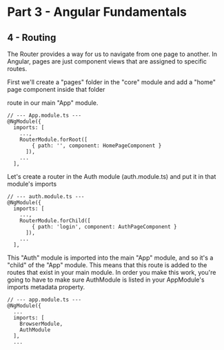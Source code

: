 # Part 3 - Angular Fundamentals
## 4 - Routing

The Router provides a way for us to navigate from one page to another. In Angular, pages are just component views that are assigned to specific routes.

First we'll create a "pages" folder in the "core" module and add a "home" page component inside that folder


route in our main "App" module.
```
// --- App.module.ts ---
@NgModule({
  imports: [
    ...,
    RouterModule.forRoot([
        { path: '', component: HomePageComponent }
      ]),
    ...
  ],
```


Let's create a router in the Auth module (auth.module.ts) and put it in that module's imports
```
// --- auth.module.ts ---
@NgModule({
  imports: [
    ...,
    RouterModule.forChild([
        { path: 'login', component: AuthPageComponent }
      ]),
    ...
  ],
```

This "Auth" module is imported into the main "App" module, and so it's a "child" of the "App" module. This means that this route is added to the routes that exist in your main module. In order you make this work, you're going to have to make sure AuthModule is listed in your AppModule's imports metadata property.
```
// --- app.module.ts ---
@NgModule({
  ...
  imports: [
    BrowserModule,
    AuthModule
  ],
  ...
```
